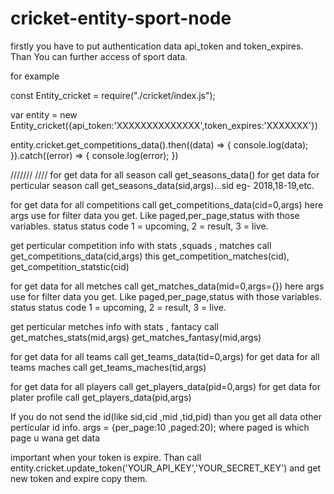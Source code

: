 # cricket-entity-sport-node
firstly you have to put authentication data api_token and token_expires. Than You can further access of sport data.

for example

const Entity_cricket = require("./cricket/index.js");

var entity = new Entity_cricket({api_token:'XXXXXXXXXXXXXX',token_expires:'XXXXXXX'})

entity.cricket.get_competitions_data().then((data) => { console.log(data); }).catch((error) => { console.log(error); })

///////  ////
for get data for all season call get_seasons_data() for get data for perticular season call get_seasons_data(sid,args)...sid eg- 2018,18-19,etc.

for get data for all competitions call get_competitions_data(cid=0,args) here args use for filter data you get. Like paged,per_page,status with those variables. status status code 1 = upcoming, 2 = result, 3 = live.

get perticular competition info with stats ,squads , matches call get_competitions_data(cid,args) this get_competition_matches(cid), get_competition_statstic(cid)

for get data for all metches call get_matches_data(mid=0,args={}) here args use for filter data you get. Like paged,per_page,status with those variables. status status code 1 = upcoming, 2 = result, 3 = live.

get perticular metches info with stats , fantacy call get_matches_stats(mid,args) get_matches_fantasy(mid,args)

for get data for all teams call get_teams_data(tid=0,args) for get data for all teams maches call get_teams_maches(tid,args)

for get data for all players call get_players_data(pid=0,args) for get data for plater profile call get_players_data(pid,args)

If you do not send the id(like sid,cid ,mid ,tid,pid) than you get all data other perticular id info. args = {per_page:10 ,paged:20); where paged is which page u wana get data

important when your token is expire. Than call entity.cricket.update_token('YOUR_API_KEY','YOUR_SECRET_KEY') and get new token and expire copy them.
